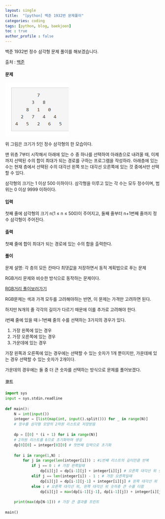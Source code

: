 ```yaml
---
layout: single
title:  "[python] 백준 1932번 문제풀이"
categories: coding
tags: [python, blog, baekjoon] 
toc : true
author_profile : false 
---
```


백준 1932번 정수 삼각형 문제 풀이를 해보겠습니다.


출처 : [백준](https://www.acmicpc.net/problem/1932)

#### 문제
![삼각형](/assets/images/baekjoon_1932.png)

위 그림은 크기가 5인 정수 삼각형의 한 모습이다.

맨 위층 7부터 시작해서 아래에 있는 수 중 하나를 선택하여 아래층으로 내려올 때, 이제까지 선택된 수의 합이 최대가 되는 경로를 구하는 프로그램을 작성하라. 아래층에 있는 수는 현재 층에서 선택된 수의 대각선 왼쪽 또는 대각선 오른쪽에 있는 것 중에서만 선택할 수 있다.

삼각형의 크기는 1 이상 500 이하이다. 삼각형을 이루고 있는 각 수는 모두 정수이며, 범위는 0 이상 9999 이하이다.
#### 입력
첫째 줄에 삼각형의 크기 n(1 ≤ n ≤ 500)이 주어지고, 둘째 줄부터 n+1번째 줄까지 정수 삼각형이 주어진다.
#### 출력
첫째 줄에 합이 최대가 되는 경로에 있는 수의 합을 출력한다.

#### 풀이
문제 설명: 각 층의 모든 칸마다 최댓값을 저장하면서 동적 계획법으로 푸는 문제

RGB거리 문제와 비슷한 방식으로 동작하는 문제이다.

[RGB거리 풀이보러가기](https://hidokim.github.io/coding/baekjoon_1149/)

RGB문제는 색과 가격 모두를 고려해야하는 반면, 이 문제는 가격만 고려하면 된다.

하지만 N개의 줄 각각의 길이가 다르기 때문에 이를 추가로 고려해야 한다. 

i번째 줄에 있을 때 i-1번째 줄의 수를 선택하는 3가지의 경우가 있다.
1. 가장 왼쪽에 있는 경우
2. 가장 오른쪽에 있는 경우
3. 가운데에 있는 경우

가장 왼쪽과 오른쪽에 있는 경우에는 선택할 수 있는 숫자가 1개 뿐이지만, 가운데에 있는 경우 선택할 수 있는 숫자가 2개이다. 

가운데의 경우에는 둘 중 더 큰 숫자를 선택하는 방식으로 문제를 풀어보겠다.

#### 코드
```python
import sys
input = sys.stdin.readline

def main():
    N = int(input())
    integer = [list(map(int, input().split())) for _ in range(N)] 
    # 정수를 삼각형 모양의 2차원 리스트로 저장받음

    dp = [[0] * (i + 1) for i in range(N)]
    # 2차원 리스트를 0으로 초기화하며 생성
    dp[0][0] = integer[0][0] # 첫번째 입력으로 초기화
   
    for i in range(1,N) :
        for j in range(len(integer[i])) : #i번째 리스트의 길이만큼 반복
            if j == 0 : # 가장 왼쪽일때
                dp[i][j] = dp[i-1][j] + integer[i][j] # 오른쪽 대각선 위 숫자를 더하는 경우만 존재
            elif j == len(integer[i]) - 1 : # 가장 오른쪽일때
                dp[i][j] = dp[i-1][j-1] + integer[i][j] # 왼쪽 대각선 위 숫자를 더하는 경우만 존재
            else : # 오른쪽 대각선 위, 왼쪽 대각선 위 숫자중 큰 수를 더함
                dp[i][j] = max(dp[i-1][j-1], dp[i-1][j]) + integer[i][j]
    
    print(max(dp[N-1])) # 가장 큰 결과를 프린트

main()

```